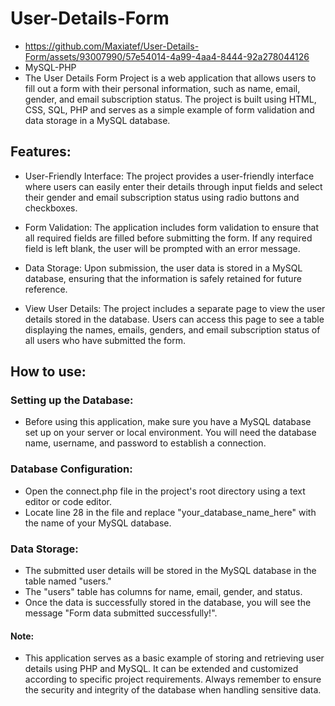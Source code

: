 # User-Details-Form 
- https://github.com/Maxiatef/User-Details-Form/assets/93007990/57e54014-4a99-4aa4-8444-92a278044126
- MySQL-PHP <br>
- The User Details Form Project is a web application that allows users to fill out a form with their personal information, such as name, email, gender, and email subscription status. The project is built using HTML, CSS, SQL, PHP and serves as a simple example of form validation and data storage in a MySQL database.

## Features:
- User-Friendly Interface: The project provides a user-friendly interface where users can easily enter their details through input fields and select their gender and email subscription status using radio buttons and checkboxes.

- Form Validation: The application includes form validation to ensure that all required fields are filled before submitting the form. If any required field is left blank, the user will be prompted with an error message.

- Data Storage: Upon submission, the user data is stored in a MySQL database, ensuring that the information is safely retained for future reference.

- View User Details: The project includes a separate page to view the user details stored in the database. Users can access this page to see a table displaying the names, emails, genders, and email subscription status of all users who have submitted the form.

## How to use:
### Setting up the Database:
- Before using this application, make sure you have a MySQL database set up on your server or local environment. You will need the database name, username, and password to establish a connection.

### Database Configuration:
- Open the connect.php file in the project's root directory using a text editor or code editor.
- Locate line 28 in the file and replace "your_database_name_here" with the name of your MySQL database.

### Data Storage:
- The submitted user details will be stored in the MySQL database in the table named "users."
- The "users" table has columns for name, email, gender, and status.
- Once the data is successfully stored in the database, you will see the message "Form data submitted successfully!".


#### Note: 
- This application serves as a basic example of storing and retrieving user details using PHP and MySQL. It can be extended and customized according to specific project requirements. Always remember to ensure the security and integrity of the database when handling sensitive data.
